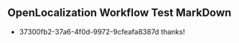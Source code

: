 ## OpenLocalization Workflow Test MarkDown
* 37300fb2-37a6-4f0d-9972-9cfeafa8387d thanks!

<!--HONumber=Aug16_HO3-->


